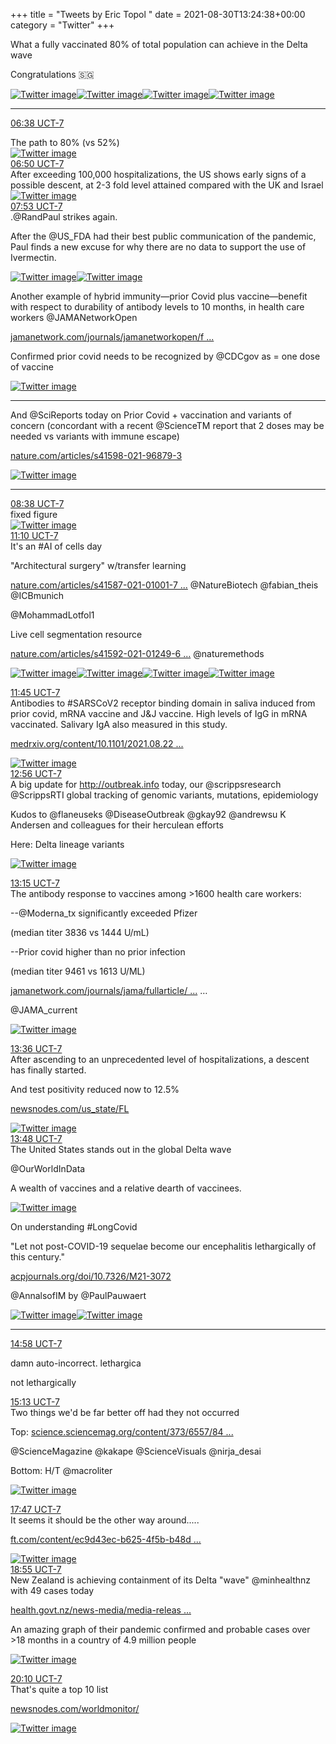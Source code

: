 +++
title = "Tweets by Eric Topol " 
date = 2021-08-30T13:24:38+00:00
category = "Twitter"
+++
<div class="thread"> 
<div class="thread-content"> 
What a fully vaccinated 80% of total population can achieve in the Delta wave

Congratulations 🇸🇬 </div> 
<a href="/twitter/erictopol/images/E-CrbF-VIAQ09d9.jpg"  ><img src="/twitter/erictopol/images/E-CrbF-VIAQ09d9.jpg" alt="Twitter image" ></img></a><a href="/twitter/erictopol/images/E-CrdPLVQAQiGt2.jpg"  ><img src="/twitter/erictopol/images/E-CrdPLVQAQiGt2.jpg" alt="Twitter image" ></img></a><a href="/twitter/erictopol/images/E-CrfDiVQAYsuti.jpg"  ><img src="/twitter/erictopol/images/E-CrfDiVQAYsuti.jpg" alt="Twitter image" ></img></a><a href="/twitter/erictopol/images/E-CrhSmVcAEqHJg.jpg"  ><img src="/twitter/erictopol/images/E-CrhSmVcAEqHJg.jpg" alt="Twitter image" ></img></a><hr><div class="profile"> 
<a href="https://twitter.com/erictopol/status/1432337023822487562" target="_blank" rel="noreferer">06:38 UCT-7</a> 
</div> 
<div class="content"> 
The path to 80% (vs 52%) </div> 
<a href="/twitter/erictopol/images/E-CupIYVIAk5Niy.jpg"  ><img src="/twitter/erictopol/images/E-CupIYVIAk5Niy.jpg" alt="Twitter image" ></img></a></div> 
<div class="tweet"> 
<div class="profile"> 
<a href="https://twitter.com/erictopol/status/1432339989635895298" target="_blank" rel="noreferer">06:50 UCT-7</a> 
</div> 
<div class="content"> 
After exceeding 100,000 hospitalizations, the US shows early signs of a possible descent, at 2-3 fold level attained compared with the UK and Israel </div> 
<a href="/twitter/erictopol/images/E-Cw9NzVEA0WKpd.jpg"  ><img src="/twitter/erictopol/images/E-Cw9NzVEA0WKpd.jpg" alt="Twitter image" ></img></a></div> 
<div class="tweet"> 
<div class="profile"> 
<a href="https://twitter.com/erictopol/status/1432355854301351945" target="_blank" rel="noreferer">07:53 UCT-7</a> 
</div> 
<div class="content"> 
.@RandPaul strikes again.

After the @US_FDA  had their best public communication of the pandemic, Paul finds a new excuse for why there are no data to support the use of Ivermectin. </div> 
<a href="/twitter/erictopol/images/E-C_jQtVUAI1llS.jpg"  ><img src="/twitter/erictopol/images/E-C_jQtVUAI1llS.jpg" alt="Twitter image" ></img></a><a href="/twitter/erictopol/images/E-C_l3UVIAIyhmH.jpg"  ><img src="/twitter/erictopol/images/E-C_l3UVIAIyhmH.jpg" alt="Twitter image" ></img></a></div> 
<div class="thread"> 
<div class="thread-content"> 
Another example of hybrid immunity—prior Covid plus vaccine—benefit with respect to durability of antibody levels to 10 months, in health care workers @JAMANetworkOpen 

<a href="https://jamanetwork.com/journals/jamanetworkopen/fullarticle/2783618" target="_blank" rel="noreferer">jamanetwork.com/journals/jamanetworkopen/f ...</a> 


Confirmed prior covid needs to be recognized by @CDCgov as = one dose of vaccine </div> 
<a href="/twitter/erictopol/images/E-DC8qaVcAkuXR7.jpg"  ><img src="/twitter/erictopol/images/E-DC8qaVcAkuXR7.jpg" alt="Twitter image" ></img></a><hr><div class="thread-content"> 
And @SciReports today on Prior Covid + vaccination and variants of concern (concordant with a recent @ScienceTM report that 2 doses may be needed vs variants with immune escape)

<a href="https://www.nature.com/articles/s41598-021-96879-3" target="_blank" rel="noreferer">nature.com/articles/s41598-021-96879-3</a> 
 </div> 
<a href="/twitter/erictopol/images/E-DIsUQVkAU0pWG.jpg"  ><img src="/twitter/erictopol/images/E-DIsUQVkAU0pWG.jpg" alt="Twitter image" ></img></a><hr><div class="profile"> 
<a href="https://twitter.com/erictopol/status/1432367070197338114" target="_blank" rel="noreferer">08:38 UCT-7</a> 
</div> 
<div class="content"> 
fixed figure </div> 
<a href="/twitter/erictopol/images/E-DKOE3VkAYR1Gn.jpg"  ><img src="/twitter/erictopol/images/E-DKOE3VkAYR1Gn.jpg" alt="Twitter image" ></img></a></div> 
<div class="tweet"> 
<div class="profile"> 
<a href="https://twitter.com/erictopol/status/1432405355791740930" target="_blank" rel="noreferer">11:10 UCT-7</a> 
</div> 
<div class="content"> 
It's an #AI of cells day

"Architectural surgery" w/transfer learning

<a href="https://www.nature.com/articles/s41587-021-01001-7#Sec50" target="_blank" rel="noreferer">nature.com/articles/s41587-021-01001-7 ...</a> 
 @NatureBiotech @fabian_theis @ICBmunich 

@MohammadLotfol1

Live cell segmentation resource

<a href="https://www.nature.com/articles/s41592-021-01249-6#Sec27" target="_blank" rel="noreferer">nature.com/articles/s41592-021-01249-6 ...</a> 
 @naturemethods </div> 
<a href="/twitter/erictopol/images/E-DrtsVUYAEZSDP.png"  ><img src="/twitter/erictopol/images/E-DrtsVUYAEZSDP.png" alt="Twitter image" ></img></a><a href="/twitter/erictopol/images/E-DrvAdUUAAuHts.jpg"  ><img src="/twitter/erictopol/images/E-DrvAdUUAAuHts.jpg" alt="Twitter image" ></img></a><a href="/twitter/erictopol/images/E-DsZvXVcAUwsNo.jpg"  ><img src="/twitter/erictopol/images/E-DsZvXVcAUwsNo.jpg" alt="Twitter image" ></img></a><a href="/twitter/erictopol/images/E-DsbECVEAQ46gq.jpg"  ><img src="/twitter/erictopol/images/E-DsbECVEAQ46gq.jpg" alt="Twitter image" ></img></a></div> 
<div class="tweet"> 
<div class="profile"> 
<a href="https://twitter.com/erictopol/status/1432414115654340609" target="_blank" rel="noreferer">11:45 UCT-7</a> 
</div> 
<div class="content"> 
Antibodies to #SARSCoV2 receptor binding domain in saliva induced from prior covid, mRNA vaccine and J&amp;J vaccine. High levels of IgG in mRNA vaccinated. Salivary IgA also measured in this study.

<a href="https://www.medrxiv.org/content/10.1101/2021.08.22.21262168v1" target="_blank" rel="noreferer">medrxiv.org/content/10.1101/2021.08.22 ...</a> 
 </div> 
<a href="/twitter/erictopol/images/E-D056rUUAElHBD.jpg"  ><img src="/twitter/erictopol/images/E-D056rUUAElHBD.jpg" alt="Twitter image" ></img></a></div> 
<div class="tweet"> 
<div class="profile"> 
<a href="https://twitter.com/erictopol/status/1432432171268984833" target="_blank" rel="noreferer">12:56 UCT-7</a> 
</div> 
<div class="content"> 
A big update for <a href="http://outbreak.info" target="_blank" rel="noreferer">http://outbreak.info</a> 
 today, our @scrippsresearch @ScrippsRTI global tracking of genomic variants, mutations, epidemiology

Kudos to @flaneuseks @DiseaseOutbreak @gkay92 @andrewsu K Andersen and colleagues for their herculean efforts

Here: Delta lineage variants </div> 
<a href="/twitter/erictopol/images/E-EEz7OVcAIfz5v.jpg"  ><img src="/twitter/erictopol/images/E-EEz7OVcAIfz5v.jpg" alt="Twitter image" ></img></a></div> 
<div class="tweet"> 
<div class="profile"> 
<a href="https://twitter.com/erictopol/status/1432436808042749952" target="_blank" rel="noreferer">13:15 UCT-7</a> 
</div> 
<div class="content"> 
The antibody response to vaccines among &gt;1600 health care workers:

--@Moderna_tx significantly exceeded Pfizer

 (median titer 3836 vs 1444 U/mL)

--Prior covid higher than no prior infection

 (median titer 9461 vs 1613 U/ML)

<a href="https://jamanetwork.com/journals/jama/fullarticle/2783797" target="_blank" rel="noreferer">jamanetwork.com/journals/jama/fullarticle/ ...</a> 
… 

@JAMA_current </div> 
<a href="/twitter/erictopol/images/E-EJmYQVEAMcMzz.jpg"  ><img src="/twitter/erictopol/images/E-EJmYQVEAMcMzz.jpg" alt="Twitter image" ></img></a></div> 
<div class="tweet"> 
<div class="profile"> 
<a href="https://twitter.com/erictopol/status/1432442043519827970" target="_blank" rel="noreferer">13:36 UCT-7</a> 
</div> 
<div class="content"> 
After ascending to an unprecedented level of hospitalizations, a descent has finally started. 

And test positivity reduced now to 12.5%

<a href="https://newsnodes.com/us_state/FL" target="_blank" rel="noreferer">newsnodes.com/us_state/FL</a> 
 </div> 
<a href="/twitter/erictopol/images/E-EOaFdVcAI96W9.jpg"  ><img src="/twitter/erictopol/images/E-EOaFdVcAI96W9.jpg" alt="Twitter image" ></img></a></div> 
<div class="tweet"> 
<div class="profile"> 
<a href="https://twitter.com/erictopol/status/1432445214103244801" target="_blank" rel="noreferer">13:48 UCT-7</a> 
</div> 
<div class="content"> 
The United States stands out in the global Delta wave

@OurWorldInData 

A wealth of vaccines and a relative dearth of vaccinees. </div> 
<a href="/twitter/erictopol/images/E-EQKsvVgAEYxif.jpg"  ><img src="/twitter/erictopol/images/E-EQKsvVgAEYxif.jpg" alt="Twitter image" ></img></a></div> 
<div class="thread"> 
<div class="thread-content"> 
On understanding #LongCovid 

"Let not post-COVID-19 sequelae become our encephalitis lethargically of this century."

<a href="https://www.acpjournals.org/doi/10.7326/M21-3072" target="_blank" rel="noreferer">acpjournals.org/doi/10.7326/M21-3072</a> 


@AnnalsofIM by @PaulPauwaert </div> 
<a href="/twitter/erictopol/images/E-Ef3IZVQAQEwF-.jpg"  ><img src="/twitter/erictopol/images/E-Ef3IZVQAQEwF-.jpg" alt="Twitter image" ></img></a><a href="/twitter/erictopol/images/E-Ef4wYVEAE1RrC.jpg"  ><img src="/twitter/erictopol/images/E-Ef4wYVEAE1RrC.jpg" alt="Twitter image" ></img></a><hr><div class="profile"> 
<a href="https://twitter.com/erictopol/status/1432462767655587841" target="_blank" rel="noreferer">14:58 UCT-7</a> 
</div> 
<div class="content"> 
damn auto-incorrect. lethargica

not lethargically</div> 
</div> 
<div class="tweet"> 
<div class="profile"> 
<a href="https://twitter.com/erictopol/status/1432466653925679105" target="_blank" rel="noreferer">15:13 UCT-7</a> 
</div> 
<div class="content"> 
Two things we'd be far better off had they not occurred 

Top: <a href="https://science.sciencemag.org/content/373/6557/844" target="_blank" rel="noreferer">science.sciencemag.org/content/373/6557/84 ...</a> 


@ScienceMagazine @kakape @ScienceVisuals @nirja_desai

Bottom: H/T @macroliter </div> 
<a href="/twitter/erictopol/images/E-EkzRjUUAED-Ev.jpg"  ><img src="/twitter/erictopol/images/E-EkzRjUUAED-Ev.jpg" alt="Twitter image" ></img></a></div> 
<div class="tweet"> 
<div class="profile"> 
<a href="https://twitter.com/erictopol/status/1432505183590760450" target="_blank" rel="noreferer">17:47 UCT-7</a> 
</div> 
<div class="content"> 
It seems it should be the other way around.....

<a href="https://www.ft.com/content/ec9d43ec-b625-4f5b-b48d-7ff8c91e3093" target="_blank" rel="noreferer">ft.com/content/ec9d43ec-b625-4f5b-b48d ...</a> 
 </div> 
<a href="/twitter/erictopol/images/E-FH2NgVIAIhFmC.jpg"  ><img src="/twitter/erictopol/images/E-FH2NgVIAIhFmC.jpg" alt="Twitter image" ></img></a></div> 
<div class="tweet"> 
<div class="profile"> 
<a href="https://twitter.com/erictopol/status/1432522443516628994" target="_blank" rel="noreferer">18:55 UCT-7</a> 
</div> 
<div class="content"> 
New Zealand is achieving containment of its Delta "wave" @minhealthnz with 49 cases today

<a href="https://www.health.govt.nz/news-media/media-releases/49-additional-community-cases-covid-19-1-new-case-managed-isolation-facility-over-76000-vaccines" target="_blank" rel="noreferer">health.govt.nz/news-media/media-releas ...</a> 


An amazing graph of their pandemic confirmed and probable cases over &gt;18 months in a country of 4.9 million people </div> 
<a href="/twitter/erictopol/images/E-FWpsSVkAMTIYX.jpg"  ><img src="/twitter/erictopol/images/E-FWpsSVkAMTIYX.jpg" alt="Twitter image" ></img></a></div> 
<div class="tweet"> 
<div class="profile"> 
<a href="https://twitter.com/erictopol/status/1432541301245833220" target="_blank" rel="noreferer">20:10 UCT-7</a> 
</div> 
<div class="content"> 
That's quite a top 10 list

<a href="https://newsnodes.com/worldmonitor/" target="_blank" rel="noreferer">newsnodes.com/worldmonitor/</a> 
 </div> 
<a href="/twitter/erictopol/images/E-FosrjVEAUf4Ju.jpg"  ><img src="/twitter/erictopol/images/E-FosrjVEAUf4Ju.jpg" alt="Twitter image" ></img></a></div> 



